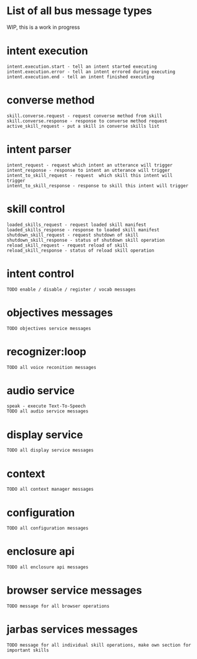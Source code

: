 # List of all bus message types

WIP, this is a work in progress

# intent execution

    intent.execution.start - tell an intent started executing
    intent.execution.error - tell an intent errored during executing
    intent.execution.end - tell an intent finished executing

# converse method

    skill.converse.request - request converse method from skill
    skill.converse.response - response to converse method request
    active_skill_request - put a skill in converse skills list

# intent parser

    intent_request - request which intent an utterance will trigger
    intent_response - response to intent an utterance will trigger
    intent_to_skill_request - request  which skill this intent will trigger
    intent_to_skill_response - response to skill this intent will trigger

# skill control

    loaded_skills_request - request loaded skill manifest
    loaded_skills_response - response to loaded skill manifest
    shutdown_skill_request - request shutdown of skill
    shutdown_skill_response - status of shutdown skill operation
    reload_skill_request - request reload of skill
    reload_skill_response - status of reload skill operation

# intent control

    TODO enable / disable / register / vocab messages

# objectives messages

    TODO objectives service messages

# recognizer:loop

    TODO all voice reconition messages

# audio service

    speak - execute Text-To-Speech
    TODO all audio service messages

# display service

    TODO all display service messages

# context

    TODO all context manager messages

# configuration

    TODO all configuration messages

# enclosure api

    TODO all enclosure api messages

# browser service messages

    TODO message for all browser operations

# jarbas services messages

    TODO message for all individual skill operations, make own section for important skills